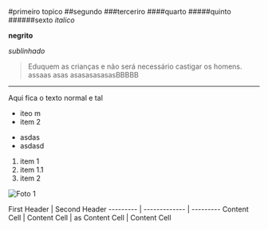 #primeiro topico
##segundo
###terceriro
####quarto
#####quinto
######sexto
*italico*

**negrito**

_sublinhado_

>Eduquem as crianças e não será necessário castigar os homens.
assaas
asas
asasasasasasBBBBB

- - -
Aqui fica o texto normal e tal

+ iteo m
+ item 2

- asdas
- asdasd

1. item 1
1. item 1.1
2. item 2

![Foto 1](http://www.scielo.br/img/revistas/pab/v47n6/a03tab03.jpg "Foto 1")

First Header  | Second Header
--------- | ------------- | ---------
Content Cell  | Content Cell | as
Content Cell  | Content Cell